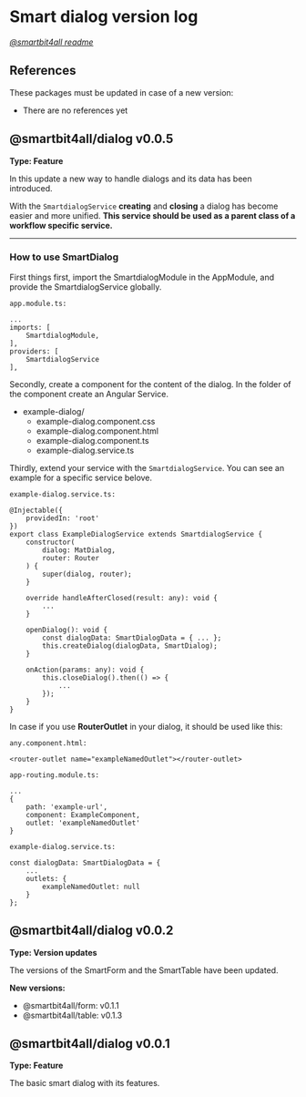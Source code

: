 # Smart dialog version log

[_@smartbit4all readme_](../../README.md)

## References

These packages must be updated in case of a new version:

-   There are no references yet

## @smartbit4all/dialog v0.0.5

**Type: Feature**

In this update a new way to handle dialogs and its data has been introduced.

With the `SmartdialogService` **creating** and **closing** a dialog has become easier and more unified. **This service should be used as a parent class of a workflow specific service.**

---

### How to use SmartDialog

First things first, import the SmartdialogModule in the AppModule, and provide the SmartdialogService globally.

`app.module.ts:`

    ...
    imports: [
    	SmartdialogModule,
    ],
    providers: [
    	SmartdialogService
    ],

Secondly, create a component for the content of the dialog. In the folder of the component create an Angular Service.

-   example-dialog/
    -   example-dialog.component.css
    -   example-dialog.component.html
    -   example-dialog.component.ts
    -   example-dialog.service.ts

Thirdly, extend your service with the `SmartdialogService`. You can see an example for a specific service belove.

`example-dialog.service.ts:`

    @Injectable({
        providedIn: 'root'
    })
    export class ExampleDialogService extends SmartdialogService {
        constructor(
            dialog: MatDialog,
            router: Router
        ) {
            super(dialog, router);
        }

        override handleAfterClosed(result: any): void {
            ...
        }

        openDialog(): void {
            const dialogData: SmartDialogData = { ... };
            this.createDialog(dialogData, SmartDialog);
        }

        onAction(params: any): void {
            this.closeDialog().then(() => {
                ...
            });
        }
    }

In case if you use **RouterOutlet** in your dialog, it should be used like this:

`any.component.html:`

    <router-outlet name="exampleNamedOutlet"></router-outlet>

`app-routing.module.ts:`

    ...
    {
    	path: 'example-url',
    	component: ExampleComponent,
    	outlet: 'exampleNamedOutlet'
    }

`example-dialog.service.ts:`

    const dialogData: SmartDialogData = {
        ...
        outlets: {
            exampleNamedOutlet: null
        }
    };

## @smartbit4all/dialog v0.0.2

**Type: Version updates**

The versions of the SmartForm and the SmartTable have been updated.

**New versions:**

-   @smartbit4all/form: v0.1.1
-   @smartbit4all/table: v0.1.3

## @smartbit4all/dialog v0.0.1

**Type: Feature**

The basic smart dialog with its features.
